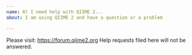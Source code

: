 ```yaml
---
name: 0) I need help with QIIME 2...
about: I am using QIIME 2 and have a question or a problem

---
```


Please visit:
https://forum.qiime2.org
Help requests filed here will not be answered.
